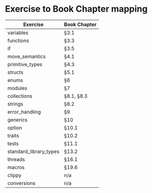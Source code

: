 # Exercise to Book Chapter mapping

| Exercise               | Book Chapter |
|------------------------|--------------|
| variables              | §3.1          | yes
| functions              | §3.3          | yes
| if                     | §3.5          | yes
| move_semantics         | §4.1          | yes
| primitive_types        | §4.3          | yes
| structs                | §5.1          | yes
| enums                  | §6            | yes
| modules                | §7            | yes
| collections            | §8.1, §8.3    | yes
| strings                | §8.2          | yes
| error_handling         | §9            | yes
| generics               | §10           | yes
| option                 | §10.1         | yes
| traits                 | §10.2         | yes
| tests                  | §11.1         | yes
| standard_library_types | §13.2         | yes
| threads                | §16.1         | yes
| macros                 | §19.6         | yes
| clippy                 | n/a           | yes
| conversions            | n/a           |
